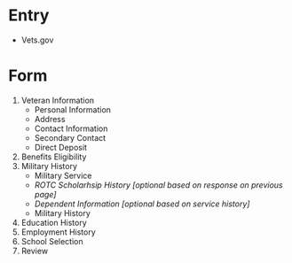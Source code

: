 # Entry

* Vets.gov

# Form

1. Veteran Information
    * Personal Information
    * Address
    * Contact Information
    * Secondary Contact
    * Direct Deposit
2. Benefits Eligibility
3. Military History
    * Military Service
    * *ROTC Scholarhsip History [optional based on response on previous page]*
    * *Dependent Information [optional based on service history]*
    * Military History
4. Education History
5. Employment History
6. School Selection
7. Review
